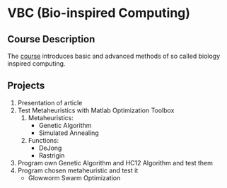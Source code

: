 # VBC (Bio-inspired Computing)
## Course Description
The [course](https://www.fme.vutbr.cz/en/studenti/predmety/261143) introduces basic and advanced methods of so called biology inspired computing.

## Projects
1. Presentation of article
2. Test Metaheuristics with Matlab Optimization Toolbox
    1. Metaheuristics:
        - Genetic Algorithm
        - Simulated Annealing
    2. Functions:
        - DeJong
        - Rastrigin
3. Program own Genetic Algorithm and HC12 Algorithm and test them
4. Program chosen metaheuristic and test it
    - Glowworm Swarm Optimization